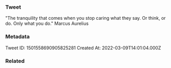 ### Tweet
"The tranquility that comes when you stop caring what they say. Or think, or do. Only what you do." Marcus Aurelius

### Metadata
Tweet ID: 1501558690905825281
Created At: 2022-03-09T14:01:04.000Z

### Related

